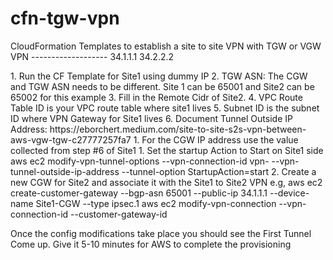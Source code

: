 # cfn-tgw-vpn
CloudFormation Templates to establish a site to site VPN with TGW or VGW
                VPN
<site1>-------------------<site2>
    34.1.1.1           34.2.2.2

<Run CF Template for Site1>
1. Run the CF Template for Site1 using dummy IP
2. TGW ASN: The CGW and TGW ASN needs to be different.  Site 1 can be 65001 and Site2 can be 65002 for this example
3. Fill in the Remote Cidr of Site2.
4. VPC Route Table ID is your VPC route table where site1 lives
5. Subnet ID is the subnet ID where VPN Gateway for Site1 lives
6. Document Tunnel Outside IP Address: https://eborchert.medium.com/site-to-site-s2s-vpn-between-aws-vgw-tgw-c27777257fa7

<Now Run CF Template for Site2>
1. For the CGW IP address use the value collected from step #6 of Site1

<Perform Manual Steps>
1. Set the startup Action to Start on Site1 side
aws ec2 modify-vpn-tunnel-options --vpn-connection-id vpn-<vpn connectoin id> --vpn-tunnel-outside-ip-address <tunnel outside IP that is being modified. see previous step> --tunnel-option StartupAction=start
2. Create a new CGW for Site2 and associate it with the Site1 to Site2 VPN
e.g,
 aws ec2 create-customer-gateway --bgp-asn 65001 --public-ip 34.1.1.1 --device-name Site1-CGW --type ipsec.1
 aws ec2  modify-vpn-connection  --vpn-connection-id <vpn-id-of-site1-to-site2> --customer-gateway-id <cgw-id created in previous step>

Once the config modifications take place you should see the First Tunnel Come up. Give it 5-10 minutes for AWS to complete the provisioning 